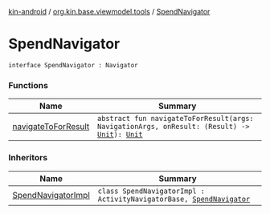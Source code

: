 [kin-android](../../index.md) / [org.kin.base.viewmodel.tools](../index.md) / [SpendNavigator](./index.md)

# SpendNavigator

`interface SpendNavigator : Navigator`

### Functions

| Name | Summary |
|---|---|
| [navigateToForResult](navigate-to-for-result.md) | `abstract fun navigateToForResult(args: NavigationArgs, onResult: (Result) -> `[`Unit`](https://kotlinlang.org/api/latest/jvm/stdlib/kotlin/-unit/index.html)`): `[`Unit`](https://kotlinlang.org/api/latest/jvm/stdlib/kotlin/-unit/index.html) |

### Inheritors

| Name | Summary |
|---|---|
| [SpendNavigatorImpl](../../org.kin.sdk.spend.navigation/-spend-navigator-impl/index.md) | `class SpendNavigatorImpl : ActivityNavigatorBase, `[`SpendNavigator`](./index.md) |
